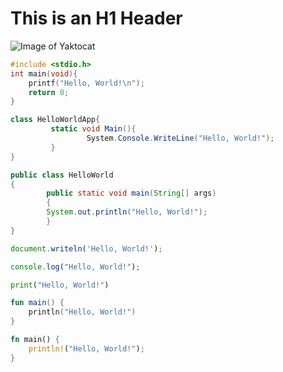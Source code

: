 # This is an H1 Header

![Image of Yaktocat](https://octodex.github.com/images/yaktocat.png)

```c
#include <stdio.h>
int main(void){
    printf("Hello, World!\n");
    return 0;
}
```

```C#
class HelloWorldApp{
         static void Main(){
                 System.Console.WriteLine("Hello, World!");
         }
}
```

```Java
public class HelloWorld
{
        public static void main(String[] args)
        {
        System.out.println("Hello, World!");
        }
}
```

```JavaScript
document.writeln('Hello, World!');
```

```TypeScript
console.log("Hello, World!");
```

```Python
print("Hello, World!")
```

```Kotlin
fun main() {
    println("Hello, World!")
}
```

```Rust
fn main() {
    println!("Hello, World!");
}
```

